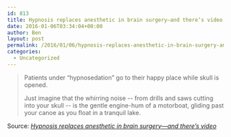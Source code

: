```yaml
---
id: 813
title: Hypnosis replaces anesthetic in brain surgery—and there’s video
date: 2016-01-06T03:34:04+00:00
author: Ben
layout: post
permalink: /2016/01/06/hypnosis-replaces-anesthetic-in-brain-surgery-and-theres-video/
categories:
  - Uncategorized
---
```

> Patients under “hypnosedation” go to their happy place while skull is opened.
> 
> Just imagine that the whirring noise -- from drills and saws cutting into your skull -- is the gentle engine-hum of a motorboat, gliding past your canoe as you float in a tranquil lake.

Source: _[Hypnosis replaces anesthetic in brain surgery—and there’s video](http://arstechnica.com/science/2016/01/hypnosis-replaces-anesthetic-in-brain-surgery-and-theres-video/)_